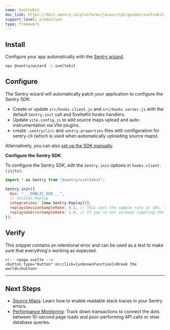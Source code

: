 ```yaml
---
name: SvelteKit
doc_link: https://docs.sentry.io/platforms/javascript/guides/sveltekit/
support_level: production
type: framework
---
```


## Install

Configure your app automatically with the [Sentry wizard](https://docs.sentry.io/platforms/javascript/guides/sveltekit/#install).

```bash
npx @sentry/wizard -i sveltekit
```

## Configure

The Sentry wizard will automatically patch your application to configure the Sentry SDK:

- Create or update `src/hooks.client.js` and `src/hooks.server.js` with the default `Sentry.init` call and SvelteKit hooks handlers.
- Update `vite.config.js` to add source maps upload and auto-instrumentation via Vite plugins.
- create `.sentryclirc` and `sentry.properties` files with configuration for sentry-cli (which is used when automatically uploading source maps).

Alternatively, you can also [set up the SDK manually](https://docs.sentry.io/platforms/javascript/guides/sveltekit/manual-setup/).

**Configure the Sentry SDK**:

To configure the Sentry SDK, edit the `Sentry.init` options in `hooks.client.(js|ts)`:

```javascript
import * as Sentry from "@sentry/sveltekit";

Sentry.init({
  dsn: "___PUBLIC_DSN___",
  // Session Replay
  integrations: [new Sentry.Replay()],
  replaysSessionSampleRate: 0.1, // This sets the sample rate at 10%. You may want to change it to 100% while in development and then sample at a lower rate in production.
  replaysOnErrorSampleRate: 1.0, // If you're not already sampling the entire session, change the sample rate to 100% when sampling sessions where errors occur.
});
```

## Verify

This snippet contains an intentional error and can be used as a test to make sure that everything's working as expected.

```svelte
<!-- +page.svelte -->
<button type="button" on:click={unknownFunction}>Break the world</button>
```

---

## Next Steps

- [Source Maps](https://docs.sentry.io/platforms/javascript/guides/sveltekit/sourcemaps/): Learn how to enable readable stack traces in your Sentry errors.
- [Performance Monitoring](https://docs.sentry.io/platforms/javascript/guides/sveltekit/performance/): Track down transactions to connect the dots between 10-second page loads and poor-performing API calls or slow database queries.
